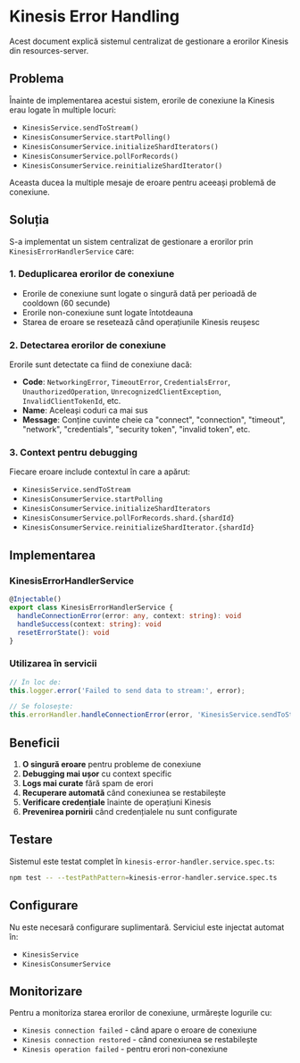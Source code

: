 # Kinesis Error Handling

Acest document explică sistemul centralizat de gestionare a erorilor Kinesis din resources-server.

## Problema

Înainte de implementarea acestui sistem, erorile de conexiune la Kinesis erau logate în multiple locuri:
- `KinesisService.sendToStream()`
- `KinesisConsumerService.startPolling()`
- `KinesisConsumerService.initializeShardIterators()`
- `KinesisConsumerService.pollForRecords()`
- `KinesisConsumerService.reinitializeShardIterator()`

Aceasta ducea la multiple mesaje de eroare pentru aceeași problemă de conexiune.

## Soluția

S-a implementat un sistem centralizat de gestionare a erorilor prin `KinesisErrorHandlerService` care:

### 1. Deduplicarea erorilor de conexiune
- Erorile de conexiune sunt logate o singură dată per perioadă de cooldown (60 secunde)
- Erorile non-conexiune sunt logate întotdeauna
- Starea de eroare se resetează când operațiunile Kinesis reușesc

### 2. Detectarea erorilor de conexiune
Erorile sunt detectate ca fiind de conexiune dacă:
- **Code**: `NetworkingError`, `TimeoutError`, `CredentialsError`, `UnauthorizedOperation`, `UnrecognizedClientException`, `InvalidClientTokenId`, etc.
- **Name**: Aceleași coduri ca mai sus
- **Message**: Conține cuvinte cheie ca "connect", "connection", "timeout", "network", "credentials", "security token", "invalid token", etc.

### 3. Context pentru debugging
Fiecare eroare include contextul în care a apărut:
- `KinesisService.sendToStream`
- `KinesisConsumerService.startPolling`
- `KinesisConsumerService.initializeShardIterators`
- `KinesisConsumerService.pollForRecords.shard.{shardId}`
- `KinesisConsumerService.reinitializeShardIterator.{shardId}`

## Implementarea

### KinesisErrorHandlerService
```typescript
@Injectable()
export class KinesisErrorHandlerService {
  handleConnectionError(error: any, context: string): void
  handleSuccess(context: string): void
  resetErrorState(): void
}
```

### Utilizarea în servicii
```typescript
// În loc de:
this.logger.error('Failed to send data to stream:', error);

// Se folosește:
this.errorHandler.handleConnectionError(error, 'KinesisService.sendToStream');
```

## Beneficii

1. **O singură eroare** pentru probleme de conexiune
2. **Debugging mai ușor** cu context specific
3. **Logs mai curate** fără spam de erori
4. **Recuperare automată** când conexiunea se restabilește
5. **Verificare credențiale** înainte de operațiuni Kinesis
6. **Prevenirea pornirii** când credențialele nu sunt configurate

## Testare

Sistemul este testat complet în `kinesis-error-handler.service.spec.ts`:

```bash
npm test -- --testPathPattern=kinesis-error-handler.service.spec.ts
```

## Configurare

Nu este necesară configurare suplimentară. Serviciul este injectat automat în:
- `KinesisService`
- `KinesisConsumerService`

## Monitorizare

Pentru a monitoriza starea erorilor de conexiune, urmărește logurile cu:
- `Kinesis connection failed` - când apare o eroare de conexiune
- `Kinesis connection restored` - când conexiunea se restabilește
- `Kinesis operation failed` - pentru erori non-conexiune
